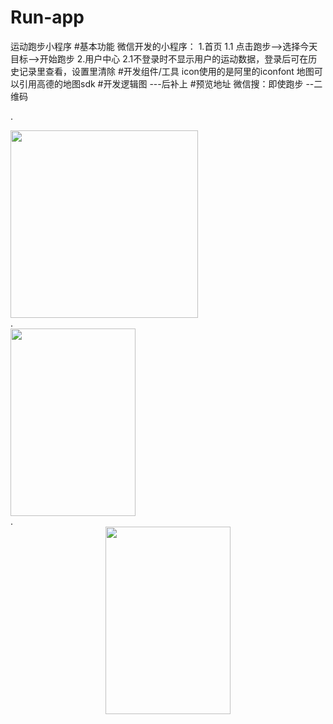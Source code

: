 # Run-app
运动跑步小程序
#基本功能
微信开发的小程序：
1.首页
1.1 点击跑步-->选择今天目标-->开始跑步
2.用户中心
2.1不登录时不显示用户的运动数据，登录后可在历史记录里查看，设置里清除
#开发组件/工具
icon使用的是阿里的iconfont
地图可以引用高德的地图sdk
#开发逻辑图
---后补上
#预览地址
微信搜：即使跑步
--二维码
<p float="left">
  .<div ><img src="https://user-images.githubusercontent.com/39527786/115858230-46b54580-a461-11eb-80dc-0f42fd3dcd8c.png" width="300" height="300" /></div>
.<div ><img src="https://user-images.githubusercontent.com/39527786/115855855-53846a00-a45e-11eb-9e77-22e9cda8fb1d.png" width="200" height="300" /></div>
.<div align=center><img src="https://user-images.githubusercontent.com/39527786/115855891-5c753b80-a45e-11eb-9409-9fa27abae0bf.png" width="200" height="300" /></div>
</p>

